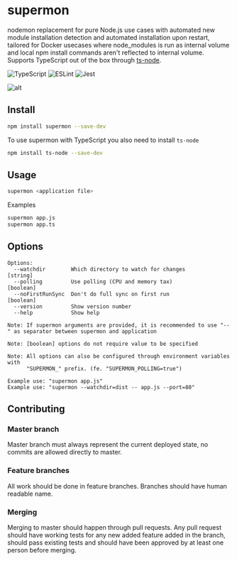 # supermon

nodemon replacement for pure Node.js use cases with automated new module installation detection
and automated installation upon restart, tailored for Docker usecases where node_modules is run as
internal volume and local npm install commands aren't reflected to internal volume. Supports
TypeScript out of the box through [ts-node](https://www.npmjs.com/package/ts-node).

![TypeScript](https://img.shields.io/badge/-TypeScript-2F74C0)
![ESLint](https://img.shields.io/badge/-ESLint-4B32C3)
![Jest](https://img.shields.io/badge/-Jest-99425A)

![alt](https://github.com/mikkotikkanen/supermon/workflows/CI/badge.svg)


## Install

```bash
npm install supermon --save-dev
```

To use supermon with TypeScript you also need to install `ts-node`

```bash
npm install ts-node --save-dev
```

## Usage

```bash
supermon <application file>
```

Examples

```bash
supermon app.js
supermon app.ts
```

## Options

```help
Options:
  --watchdir        Which directory to watch for changes                [string]
  --polling         Use polling (CPU and memory tax)                   [boolean]
  --noFirstRunSync  Don't do full sync on first run                    [boolean]
  --version         Show version number
  --help            Show help

Note: If supermon arguments are provided, it is recommended to use "--" as separator between supermon and application

Note: [boolean] options do not require value to be specified

Note: All options can also be configured through environment variables with
      "SUPERMON_" prefix. (fe. "SUPERMON_POLLING=true")

Example use: "supermon app.js"
Example use: "supermon --watchdir=dist -- app.js --port=80"
```

## Contributing

### Master branch

Master branch must always represent the current deployed state, no commits are allowed directly to
master.

### Feature branches

All work should be done in feature branches. Branches should have human readable name.

### Merging

Merging to master should happen through pull requests. Any pull request should have working tests
for any new added feature added in the branch, should pass existing tests and should have been
approved by at least one person before merging.